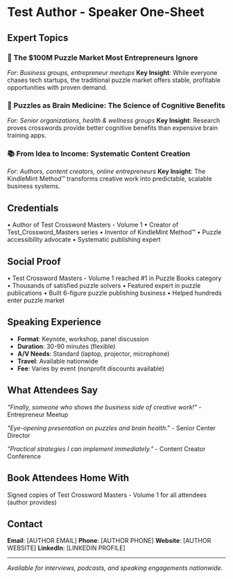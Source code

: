 # Test Author - Speaker One-Sheet

## Expert Topics
### 🧩 The $100M Puzzle Market Most Entrepreneurs Ignore
*For: Business groups, entrepreneur meetups*
**Key Insight**: While everyone chases tech startups, the traditional puzzle market offers stable, profitable opportunities with proven demand.

### 🧠 Puzzles as Brain Medicine: The Science of Cognitive Benefits
*For: Senior organizations, health & wellness groups*
**Key Insight**: Research proves crosswords provide better cognitive benefits than expensive brain training apps.

### 📚 From Idea to Income: Systematic Content Creation
*For: Authors, content creators, online entrepreneurs*
**Key Insight**: The KindleMint Method™ transforms creative work into predictable, scalable business systems.

## Credentials
• Author of Test Crossword Masters - Volume 1
• Creator of Test_Crossword_Masters series
• Inventor of KindleMint Method™
• Puzzle accessibility advocate
• Systematic publishing expert

## Social Proof
• Test Crossword Masters - Volume 1 reached #1 in Puzzle Books category
• Thousands of satisfied puzzle solvers
• Featured expert in puzzle publications
• Built 6-figure puzzle publishing business
• Helped hundreds enter puzzle market

## Speaking Experience
- **Format**: Keynote, workshop, panel discussion
- **Duration**: 30-90 minutes (flexible)
- **A/V Needs**: Standard (laptop, projector, microphone)
- **Travel**: Available nationwide
- **Fee**: Varies by event (nonprofit discounts available)

## What Attendees Say
*"Finally, someone who shows the business side of creative work!"* - Entrepreneur Meetup

*"Eye-opening presentation on puzzles and brain health."* - Senior Center Director

*"Practical strategies I can implement immediately."* - Content Creator Conference

## Book Attendees Home With
Signed copies of Test Crossword Masters - Volume 1 for all attendees (author provides)

## Contact
**Email**: [AUTHOR EMAIL]
**Phone**: [AUTHOR PHONE]
**Website**: [AUTHOR WEBSITE]
**LinkedIn**: [LINKEDIN PROFILE]

---
*Available for interviews, podcasts, and speaking engagements nationwide.*
